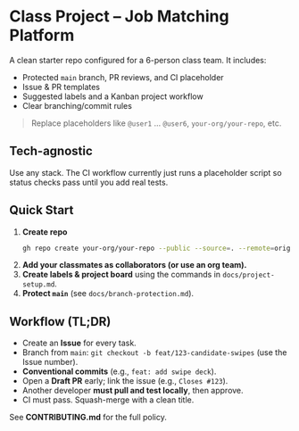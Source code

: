 # Class Project – Job Matching Platform

A clean starter repo configured for a 6-person class team. It includes:
- Protected `main` branch, PR reviews, and CI placeholder
- Issue & PR templates
- Suggested labels and a Kanban project workflow
- Clear branching/commit rules

> Replace placeholders like `@user1` … `@user6`, `your-org/your-repo`, etc.

## Tech-agnostic
Use any stack. The CI workflow currently just runs a placeholder script so status checks pass until you add real tests.

## Quick Start
1. **Create repo**
   ```bash
   gh repo create your-org/your-repo --public --source=. --remote=origin --push
   ```
2. **Add your classmates as collaborators (or use an org team).**
3. **Create labels & project board** using the commands in `docs/project-setup.md`.
4. **Protect `main`** (see `docs/branch-protection.md`).

## Workflow (TL;DR)
- Create an **Issue** for every task.
- Branch from `main`: `git checkout -b feat/123-candidate-swipes` (use the Issue number).
- **Conventional commits** (e.g., `feat: add swipe deck`).
- Open a **Draft PR** early; link the issue (e.g., `Closes #123`).
- Another developer **must pull and test locally**, then approve.
- CI must pass. Squash-merge with a clean title.

See **CONTRIBUTING.md** for the full policy.

